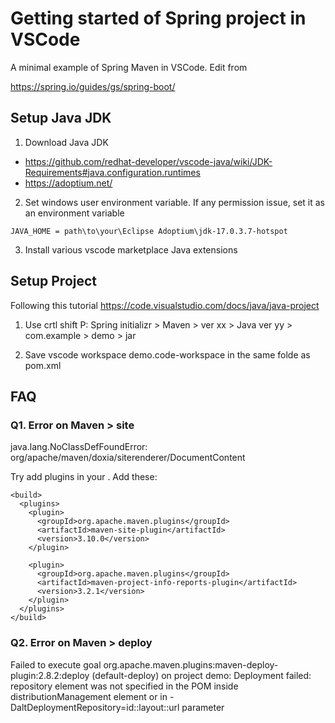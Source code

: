 # Getting started of Spring project in VSCode

A minimal example of Spring Maven in VSCode. Edit from

https://spring.io/guides/gs/spring-boot/


## Setup Java JDK
1. Download Java JDK
 - https://github.com/redhat-developer/vscode-java/wiki/JDK-Requirements#java.configuration.runtimes
 - https://adoptium.net/

2. Set windows user environment variable. If any permission issue, set it as an environment variable
```
JAVA_HOME = path\to\your\Eclipse Adoptium\jdk-17.0.3.7-hotspot
```

3. Install various vscode marketplace Java extensions


## Setup Project

Following this tutorial
https://code.visualstudio.com/docs/java/java-project

1. Use crtl shift P: Spring initializr > Maven > ver xx > Java ver yy > com.example > demo > jar 

2. Save vscode workspace demo.code-workspace in the same folde as pom.xml


## FAQ

### Q1. Error on Maven > site
java.lang.NoClassDefFoundError: org/apache/maven/doxia/siterenderer/DocumentContent

Try add plugins in your <build/>. Add these:
```
<build>
  <plugins>
    <plugin>
      <groupId>org.apache.maven.plugins</groupId>
      <artifactId>maven-site-plugin</artifactId>
      <version>3.10.0</version>
    </plugin>

    <plugin>
      <groupId>org.apache.maven.plugins</groupId>
      <artifactId>maven-project-info-reports-plugin</artifactId>
      <version>3.2.1</version>
    </plugin>
  </plugins>
</build>
```

### Q2. Error on Maven > deploy
Failed to execute goal org.apache.maven.plugins:maven-deploy-plugin:2.8.2:deploy (default-deploy) on project demo: Deployment failed: repository element was not specified in the POM inside distributionManagement element or in -DaltDeploymentRepository=id::layout::url parameter 

